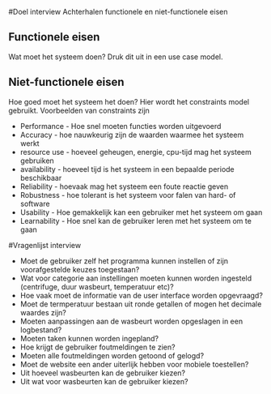 #Doel interview
Achterhalen functionele en niet-functionele eisen

## Functionele eisen
Wat moet het systeem doen? Druk dit uit in een use case model.

## Niet-functionele eisen
Hoe goed moet het systeem het doen? Hier wordt het constraints model gebruikt. Voorbeelden van constraints zijn

- Performance - Hoe snel moeten functies worden uitgevoerd
- Accuracy - hoe nauwkeurig zijn de waarden waarmee het systeem werkt
- resource use - hoeveel geheugen, energie, cpu-tijd mag het systeem gebruiken
- availability - hoeveel tijd is het systeem in een bepaalde periode beschikbaar
- Reliability - hoevaak mag het systeem een foute reactie geven
- Robustness - hoe tolerant is het systeem voor falen van hard- of software
- Usability - Hoe gemakkelijk kan een gebruiker met het systeem om gaan
- Learnability - Hoe snel kan de gebruiker leren met het systeem om te gaan 

#Vragenlijst interview
- Moet de gebruiker zelf het programma kunnen instellen of zijn voorafgestelde keuzes toegestaan?
- Wat voor categorie aan instellingen moeten kunnen worden ingesteld (centrifuge, duur wasbeurt, temperatuur etc)?
- Hoe vaak moet de informatie van de user interface worden opgevraagd?
- Moet de termperatuur bestaan uit ronde getallen of mogen het decimale waardes zijn?
- Moeten aanpassingen aan de wasbeurt worden opgeslagen in een logbestand?
- Moeten taken kunnen worden ingepland?
- Hoe krijgt de gebruiker foutmeldingen te zien?
- Moeten alle foutmeldingen worden getoond of gelogd?
- Moet de website een ander uiterlijk hebben voor mobiele toestellen?
- Uit hoeveel wasbeurten kan de gebruiker kiezen?
- Uit wat voor wasbeurten kan de gebruiker kiezen?